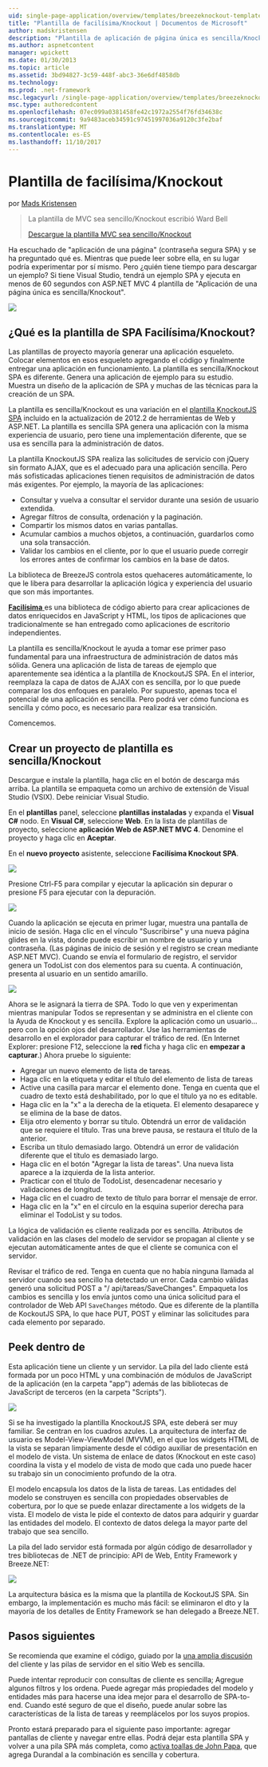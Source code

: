 ```yaml
---
uid: single-page-application/overview/templates/breezeknockout-template
title: "Plantilla de facilísima/Knockout | Documentos de Microsoft"
author: madskristensen
description: "Plantilla de aplicación de página única es sencilla/Knockout"
ms.author: aspnetcontent
manager: wpickett
ms.date: 01/30/2013
ms.topic: article
ms.assetid: 3bd94827-3c59-448f-abc3-36e6df4858db
ms.technology: 
ms.prod: .net-framework
msc.legacyurl: /single-page-application/overview/templates/breezeknockout-template
msc.type: authoredcontent
ms.openlocfilehash: 07ec099a0381458fe42c1972a2554f76fd34638c
ms.sourcegitcommit: 9a9483aceb34591c97451997036a9120c3fe2baf
ms.translationtype: MT
ms.contentlocale: es-ES
ms.lasthandoff: 11/10/2017
---
```

<a name="breezeknockout-template"></a>Plantilla de facilísima/Knockout
====================
por [Mads Kristensen](https://github.com/madskristensen)

> La plantilla de MVC sea sencillo/Knockout escribió Ward Bell
> 
> [Descargue la plantilla MVC sea sencillo/Knockout](https://go.microsoft.com/fwlink/?LinkId=282649)


Ha escuchado de "aplicación de una página" (contraseña segura SPA) y se ha preguntado qué es. Mientras que puede leer sobre ella, en su lugar podría experimentar por sí mismo. Pero ¿quién tiene tiempo para descargar un ejemplo? Si tiene Visual Studio, tendrá un ejemplo SPA y ejecuta en menos de 60 segundos con ASP.NET MVC 4 plantilla de "Aplicación de una página única es sencilla/Knockout".

![](http://www.breezejs.com/sites/all/images/spa-template/ZephyrRunning.png)

## <a name="what-is-the-breezeknockout-spa-template"></a>¿Qué es la plantilla de SPA Facilísima/Knockout?

Las plantillas de proyecto mayoría generar una aplicación esqueleto. Colocar elementos en esos esqueleto agregando el código y finalmente entregar una aplicación en funcionamiento. La plantilla es sencilla/Knockout SPA es diferente. Genera una aplicación de ejemplo para su estudio. Muestra un diseño de la aplicación de SPA y muchas de las técnicas para la creación de un SPA.

La plantilla es sencilla/Knockout es una variación en el [plantilla KnockoutJS SPA](../introduction/knockoutjs-template.md) incluido en la actualización de 2012.2 de herramientas de Web y ASP.NET. La plantilla es sencilla SPA genera una aplicación con la misma experiencia de usuario, pero tiene una implementación diferente, que se usa es sencilla para la administración de datos.

La plantilla KnockoutJS SPA realiza las solicitudes de servicio con jQuery sin formato AJAX, que es el adecuado para una aplicación sencilla. Pero más sofisticadas aplicaciones tienen requisitos de administración de datos más exigentes. Por ejemplo, la mayoría de las aplicaciones:

- Consultar y vuelva a consultar el servidor durante una sesión de usuario extendida.
- Agregar filtros de consulta, ordenación y la paginación.
- Compartir los mismos datos en varias pantallas.
- Acumular cambios a muchos objetos, a continuación, guardarlos como una sola transacción.
- Validar los cambios en el cliente, por lo que el usuario puede corregir los errores antes de confirmar los cambios en la base de datos.

La biblioteca de BreezeJS controla estos quehaceres automáticamente, lo que le libera para desarrollar la aplicación lógica y experiencia del usuario que son más importantes.

[**Facilísima** ](http://www.breezejs.com/?utm_source=ms-spa) es una biblioteca de código abierto para crear aplicaciones de datos enriquecidos en JavaScript y HTML, los tipos de aplicaciones que tradicionalmente se han entregado como aplicaciones de escritorio independientes.

La plantilla es sencilla/Knockout le ayuda a tomar ese primer paso fundamental para una infraestructura de administración de datos más sólida. Genera una aplicación de lista de tareas de ejemplo que aparentemente sea idéntica a la plantilla de KnockoutJS SPA. En el interior, reemplaza la capa de datos de AJAX con es sencilla, por lo que puede comparar los dos enfoques en paralelo. Por supuesto, apenas toca el potencial de una aplicación es sencilla. Pero podrá ver cómo funciona es sencilla y cómo poco, es necesario para realizar esa transición.

Comencemos.

## <a name="create-a-breezeknockout-template-project"></a>Crear un proyecto de plantilla es sencilla/Knockout

Descargue e instale la plantilla, haga clic en el botón de descarga más arriba. La plantilla se empaqueta como un archivo de extensión de Visual Studio (VSIX). Debe reiniciar Visual Studio.

En el **plantillas** panel, seleccione **plantillas instaladas** y expanda el **Visual C#** nodo. En **Visual C#**, seleccione **Web**. En la lista de plantillas de proyecto, seleccione **aplicación Web de ASP.NET MVC 4**. Denomine el proyecto y haga clic en **Aceptar**.

En el **nuevo proyecto** asistente, seleccione **Facilísima Knockout SPA**.

![](http://www.breezejs.com/sites/all/images/spa-template/SelectBreezeKOSpaTemplate.png)

Presione Ctrl-F5 para compilar y ejecutar la aplicación sin depurar o presione F5 para ejecutar con la depuración.

![](http://www.breezejs.com/sites/all/images/spa-template/ZephyrRunning.png)

Cuando la aplicación se ejecuta en primer lugar, muestra una pantalla de inicio de sesión. Haga clic en el vínculo "Suscribirse" y una nueva página glides en la vista, donde puede escribir un nombre de usuario y una contraseña. (Las páginas de inicio de sesión y el registro se crean mediante ASP.NET MVC). Cuando se envía el formulario de registro, el servidor genera un TodoList con dos elementos para su cuenta. A continuación, presenta al usuario en un sentido amarillo.

![](http://www.breezejs.com/sites/all/images/spa-template/TodoList.png)

Ahora se le asignará la tierra de SPA. Todo lo que ven y experimentan mientras manipular Todos se representan y se administra en el cliente con la Ayuda de Knockout y es sencilla. Explore la aplicación como un usuario... pero con la opción ojos del desarrollador. Use las herramientas de desarrollo en el explorador para capturar el tráfico de red. (En Internet Explorer: presione F12, seleccione la **red** ficha y haga clic en **empezar a capturar**.) Ahora pruebe lo siguiente:

- Agregar un nuevo elemento de lista de tareas.
- Haga clic en la etiqueta y editar el título del elemento de lista de tareas
- Active una casilla para marcar el elemento done. Tenga en cuenta que el cuadro de texto está deshabilitado, por lo que el título ya no es editable.
- Haga clic en la "x" a la derecha de la etiqueta. El elemento desaparece y se elimina de la base de datos.
- Elija otro elemento y borrar su título. Obtendrá un error de validación que se requiere el título. Tras una breve pausa, se restaura el título de la anterior.
- Escriba un título demasiado largo. Obtendrá un error de validación diferente que el título es demasiado largo.
- Haga clic en el botón "Agregar la lista de tareas". Una nueva lista aparece a la izquierda de la lista anterior.
- Practicar con el título de TodoList, desencadenar necesario y validaciones de longitud.
- Haga clic en el cuadro de texto de título para borrar el mensaje de error.
- Haga clic en la "x" en el círculo en la esquina superior derecha para eliminar el TodoList y su todos.

La lógica de validación es cliente realizada por es sencilla. Atributos de validación en las clases del modelo de servidor se propagan al cliente y se ejecutan automáticamente antes de que el cliente se comunica con el servidor.

Revisar el tráfico de red. Tenga en cuenta que no había ninguna llamada al servidor cuando sea sencillo ha detectado un error. Cada cambio válidas generó una solicitud POST a "/ api/tareas/SaveChanges". Empaqueta los cambios es sencilla y los envía juntos como una única solicitud para el controlador de Web API `SaveChanges` método. Que es diferente de la plantilla de KockoutJS SPA, lo que hace PUT, POST y eliminar las solicitudes para cada elemento por separado.

## <a name="peek-inside"></a>Peek dentro de

Esta aplicación tiene un cliente y un servidor. La pila del lado cliente está formada por un poco HTML y una combinación de módulos de JavaScript de la aplicación (en la carpeta "app") además de las bibliotecas de JavaScript de terceros (en la carpeta "Scripts").

![](http://www.breezejs.com/sites/all/images/spa-template/ClientArchitecture.png)

Si se ha investigado la plantilla KnockoutJS SPA, este deberá ser muy familiar. Se centran en los cuadros azules. La arquitectura de interfaz de usuario es Model-View-ViewModel (MVVM), en el que los widgets HTML de la vista se separan limpiamente desde el código auxiliar de presentación en el modelo de vista. Un sistema de enlace de datos (Knockout en este caso) coordina la vista y el modelo de vista de modo que cada uno puede hacer su trabajo sin un conocimiento profundo de la otra.

El modelo encapsula los datos de la lista de tareas. Las entidades del modelo se construyen es sencilla con propiedades observables de cobertura, por lo que se puede enlazar directamente a los widgets de la vista. El modelo de vista le pide el contexto de datos para adquirir y guardar las entidades del modelo. El contexto de datos delega la mayor parte del trabajo que sea sencillo.

La pila del lado servidor está formada por algún código de desarrollador y tres bibliotecas de .NET de principio: API de Web, Entity Framework y Breeze.NET:

![](http://www.breezejs.com/sites/all/images/spa-template/ServerArchitecture.png)

La arquitectura básica es la misma que la plantilla de KockoutJS SPA. Sin embargo, la implementación es mucho más fácil: se eliminaron el dto y la mayoría de los detalles de Entity Framework se han delegado a Breeze.NET.

## <a name="next-steps"></a>Pasos siguientes

Se recomienda que examine el código, guiado por la [una amplia discusión](http://www.breezejs.com/spa-template?utm_source=ms-spa) del cliente y las pilas de servidor en el sitio Web es sencilla.

Puede intentar reproducir con consultas de cliente es sencilla; Agregue algunos filtros y los ordena. Puede agregar más propiedades del modelo y entidades más para hacerse una idea mejor para el desarrollo de SPA-to-end. Cuando esté seguro de que el diseño, puede anular sobre las características de la lista de tareas y reemplácelos por los suyos propios.

Pronto estará preparado para el siguiente paso importante: agregar pantallas de cliente y navegar entre ellas. Podrá dejar esta plantilla SPA y volver a una pila SPA más completa, como [activa toallas de John Papa](https://github.com/johnpapa/HotTowel#readme "toallas activa"), que agrega Durandal a la combinación es sencilla y cobertura.
